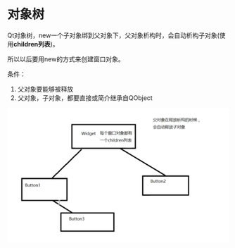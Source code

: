 # 对象树

Qt对象树，new一个子对象绑到父对象下，父对象析构时，会自动析构子对象(使用**children列表**)。

所以以后要用new的方式来创建窗口对象。

条件：
1. 父对象要能够被释放
2. 父对象，子对象，都要直接或简介继承自QObject

![](_attachments/old/2023-02-15-14-40-44.png)